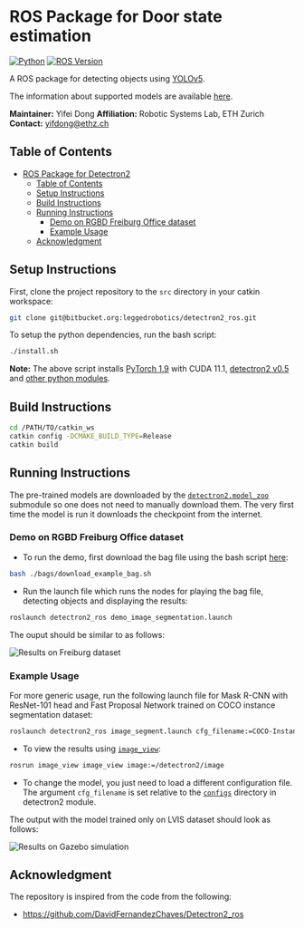 # ROS Package for Door state estimation

[![Python](https://img.shields.io/badge/python-3.5%20%7C%203.6%20%7C%203.7-blue.svg?style=flat-square)](https://www.python.org/)
[![ROS Version](https://img.shields.io/badge/ROS-noetic-green?style=flat-square)](https://wiki.ros.org)

A ROS package for detecting objects using [YOLOv5](https://github.com/facebookresearch/detectron2).



The information about supported models are available [here](https://github.com/facebookresearch/detectron2/blob/master/MODEL_ZOO.md).

**Maintainer:** Yifei Dong
**Affiliation:** Robotic Systems Lab, ETH Zurich   
**Contact:** yifdong@ethz.ch   

## Table of Contents

- [ROS Package for Detectron2](#ros-package-for-detectron2)
  - [Table of Contents](#table-of-contents)
  - [Setup Instructions](#setup-instructions)
  - [Build Instructions](#build-instructions)
  - [Running Instructions](#running-instructions)
    - [Demo on RGBD Freiburg Office dataset](#demo-on-rgbd-freiburg-office-dataset)
    - [Example Usage](#example-usage)
  - [Acknowledgment](#acknowledgment)

## Setup Instructions

First, clone the project repository to the `src` directory in your catkin workspace:

```bash
git clone git@bitbucket.org:leggedrobotics/detectron2_ros.git
```

To setup the python dependencies, run the bash script:

```bash
./install.sh
```

__Note:__
The above script installs [PyTorch 1.9](https://pytorch.org/get-started/locally/) with CUDA 11.1, [detectron2 v0.5](https://github.com/facebookresearch/detectron2) and [other python modules](requirements.txt).

## Build Instructions

```bash
cd /PATH/TO/catkin_ws
catkin config -DCMAKE_BUILD_TYPE=Release
catkin build
```

## Running Instructions

The pre-trained models are downloaded by the [`detectron2.model_zoo`](https://github.com/facebookresearch/detectron2/blob/master/detectron2/model_zoo/model_zoo.py#L83) submodule so one does not need to manually download them. The very first time the model is run it downloads the checkpoint from the internet.

### Demo on RGBD Freiburg Office dataset

- To run the demo, first download the bag file using the bash script [here](bags/download_example_bag.sh):

```bash
bash ./bags/download_example_bag.sh
```

- Run the launch file which runs the nodes for playing the bag file, detecting objects and displaying the results:

```bash
roslaunch detectron2_ros demo_image_segmentation.launch
```

The ouput should be similar to as follows:

![Results on Freiburg dataset](docs/images/example_output.gif)

### Example Usage

For more generic usage, run the following launch file for Mask R-CNN with ResNet-101 head and Fast Proposal Network trained on COCO instance segmentation dataset:

```bash
roslaunch detectron2_ros image_segment.launch cfg_filename:=COCO-InstanceSegmentation/mask_rcnn_R_101_FPN_3x.yaml
```

- To view the results using [`image_view`](http://wiki.ros.org/image_view):

```bash
rosrun image_view image_view image:=/detectron2/image
```

- To change the model, you just need to load a different configuration file. The argument `cfg_filename`
is set relative to the [`configs`](https://github.com/facebookresearch/detectron2/tree/master/configs) directory in detectron2 module.

The output with the model trained only on LVIS dataset should look as follows:

![Results on Gazebo simulation](docs/images/results_gazebo.png)

## Acknowledgment

The repository is inspired from the code from the following:

- <https://github.com/DavidFernandezChaves/Detectron2_ros>
